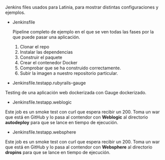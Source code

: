 
Jenkins files usados para Latinia, para mostrar distintas configuraciones y ejemplos.

* Jenkinsfile

  Pipeline completo de ejemplo en el que se ven todas las fases por la que puede pasar una aplicación. 
  1. Clonar el repo 
  2. Instalar las dependencias 
  3. Construir el paquete 
  4. Crear el contenedor Docker 
  5. Comprobar que se ha construido correctamente. 
  6. Subir la imagen a nuestro repositorio particular.

* Jenkinsfile.testapp.rubyrails-gauge

Testing de una aplicación web dockerizada con Gauge dockerizado.

* Jenkinsfile.testapp.weblogic

Este job es un smoke test con curl que espera recibir un 200. 
Toma un war que está en GitHub y lo pasa al contendor con **Weblogic** al directorio **autodeploy** para que se lance en tiempo de ejecución.

* Jenkinsfile.testapp.websphere

Este job es un smoke test con curl que espera recibir un 200. 
Toma un war que está en GitHub y lo pasa al contendor con **Websphere** al directorio **dropins** para que se lance en tiempo de ejecución. 
